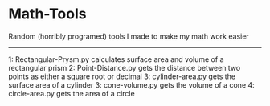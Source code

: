 # Math-Tools
Random (horribly programed) tools I made to make my math work easier

---

1: Rectangular-Prysm.py calculates surface area and volume of a rectangular prism 
2: Point-Distance.py gets the distance between two points as either a square root or decimal
3: cylinder-area.py gets the surface area of a cylinder
3: cone-volume.py gets the volume of a cone
4: circle-area.py gets the area of a circle